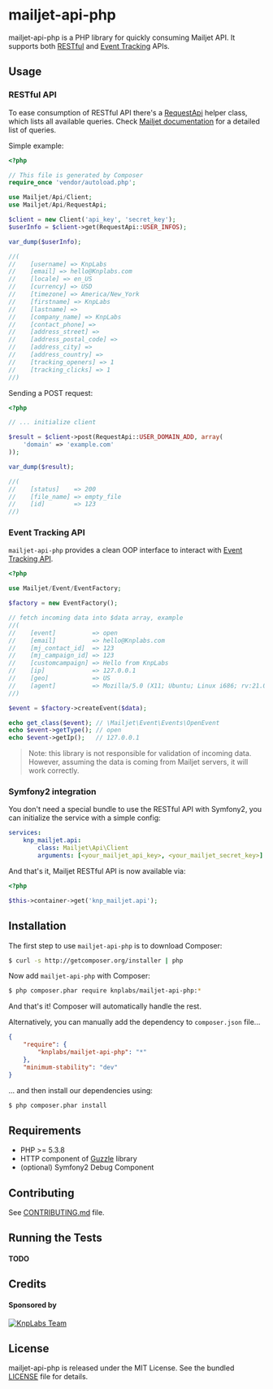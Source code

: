 mailjet-api-php
=========

mailjet-api-php is a PHP library for quickly consuming Mailjet API.
It supports both [RESTful](http://www.mailjet.com/docs/api) and [Event Tracking](https://www.mailjet.com/docs/event_tracking) APIs.

## Usage

### RESTful API

To ease consumption of RESTful API there's a [RequestApi](src/Mailjet/Api/RequestApi.php) helper class, which lists all available queries.
Check [Mailjet documentation](http://www.mailjet.com/docs/api) for a detailed list of queries.

Simple example:

```php
<?php

// This file is generated by Composer
require_once 'vendor/autoload.php';

use Mailjet/Api/Client;
use Mailjet/Api/RequestApi;

$client = new Client('api_key', 'secret_key');
$userInfo = $client->get(RequestApi::USER_INFOS);

var_dump($userInfo);

//(
//    [username] => KnpLabs
//    [email] => hello@Knplabs.com
//    [locale] => en_US
//    [currency] => USD
//    [timezone] => America/New_York
//    [firstname] => KnpLabs
//    [lastname] =>
//    [company_name] => KnpLabs
//    [contact_phone] =>
//    [address_street] =>
//    [address_postal_code] =>
//    [address_city] =>
//    [address_country] =>
//    [tracking_openers] => 1
//    [tracking_clicks] => 1
//)
```

Sending a POST request:

```php
<?php

// ... initialize client

$result = $client->post(RequestApi::USER_DOMAIN_ADD, array(
    'domain' => 'example.com'
));

var_dump($result);

//(
//    [status]    => 200
//    [file_name] => empty_file
//    [id]        => 123
//)
```
### Event Tracking API

`mailjet-api-php` provides a clean OOP interface to interact with [Event Tracking API](https://www.mailjet.com/docs/event_tracking).

```php
<?php

use Mailjet/Event/EventFactory;

$factory = new EventFactory();

// fetch incoming data into $data array, example
//(
//    [event]          => open
//    [email]          => hello@Knplabs.com
//    [mj_contact_id]  => 123
//    [mj_campaign_id] => 123
//    [customcampaign] => Hello from KnpLabs
//    [ip]             => 127.0.0.1
//    [geo]            => US
//    [agent]          => Mozilla/5.0 (X11; Ubuntu; Linux i686; rv:21.0) Gecko/20100101 Firefox/21.0
//)

$event = $factory->createEvent($data);

echo get_class($event); // \Mailjet\Event\Events\OpenEvent
echo $event->getType(); // open
echo $event->getIp();   // 127.0.0.1
```

> Note: this library is not responsible for validation of incoming data.
> However, assuming the data is coming from Mailjet servers, it will work correctly.

### Symfony2 integration

You don't need a special bundle to use the RESTful API with Symfony2, you can initialize the service with a simple config:

```yaml
services:
    knp_mailjet.api:
        class: Mailjet\Api\Client
        arguments: [<your_mailjet_api_key>, <your_mailjet_secret_key>]
```

And that's it, Mailjet RESTful API is now available via:

```php
<?php

$this->container->get('knp_mailjet.api');
```

## Installation

The first step to use `mailjet-api-php` is to download Composer:

```bash
$ curl -s http://getcomposer.org/installer | php
```

Now add `mailjet-api-php` with Composer:

```bash
$ php composer.phar require knplabs/mailjet-api-php:*
```

And that's it! Composer will automatically handle the rest.

Alternatively, you can manually add the dependency to `composer.json` file...

```json
{
    "require": {
        "knplabs/mailjet-api-php": "*"
    },
    "minimum-stability": "dev"
}
```

... and then install our dependencies using:
```bash
$ php composer.phar install
```
## Requirements

* PHP >= 5.3.8
* HTTP component of [Guzzle](http://guzzlephp.org/) library
* (optional) Symfony2 Debug Component

## Contributing

See [CONTRIBUTING.md](CONTRIBUTING.md) file.

## Running the Tests

#### TODO

## Credits

#### Sponsored by

[![KnpLabs Team](http://knplabs.pl/bundles/knpcorporate/images/logo.png)](http://knplabs.com)

## License

mailjet-api-php is released under the MIT License. See the bundled [LICENSE](LICENSE) file for
details.
